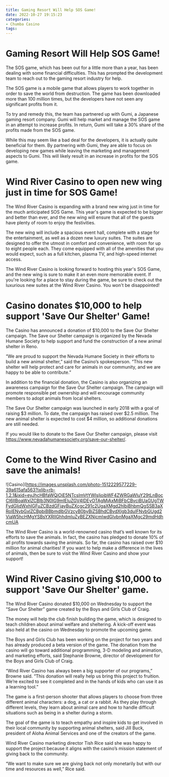 ```yaml
---
title: Gaming Resort Will Help SOS Game!
date: 2022-10-27 19:15:23
categories:
- Chumba Casino
tags:
---
```



#  Gaming Resort Will Help SOS Game!

The SOS game, which has been out for a little more than a year, has been dealing with some financial difficulties. This has prompted the development team to reach out to the gaming resort industry for help.

The SOS game is a mobile game that allows players to work together in order to save the world from destruction. The game has been downloaded more than 100 million times, but the developers have not seen any significant profits from it.

To try and remedy this, the team has partnered up with Gumi, a Japanese gaming resort company. Gumi will help market and manage the SOS game in an attempt to increase profits. In return, Gumi will take a 30% share of the profits made from the SOS game.

While this may seem like a bad deal for the developers, it is actually quite beneficial for them. By partnering with Gumi, they are able to focus on developing new games while leaving the marketing and management aspects to Gumi. This will likely result in an increase in profits for the SOS game.

#  Wind River Casino to open new wing just in time for SOS Game!

The Wind River Casino is expanding with a brand new wing just in time for the much anticipated SOS Game. This year's game is expected to be bigger and better than ever, and the new wing will ensure that all of the guests have plenty of room to enjoy the festivities.

The new wing will include a spacious event hall, complete with a stage for the entertainment, as well as a dozen new luxury suites. The suites are designed to offer the utmost in comfort and convenience, with room for up to eight people each. They come equipped with all of the amenities that you would expect, such as a full kitchen, plasma TV, and high-speed internet access.

The Wind River Casino is looking forward to hosting this year's SOS Game, and the new wing is sure to make it an even more memorable event. If you're looking for a place to stay during the game, be sure to check out the luxurious new suites at the Wind River Casino. You won't be disappointed!

#  Casino donates $10,000 to help support 'Save Our Shelter' Game!

The Casino has announced a donation of $10,000 to the Save Our Shelter campaign. The Save our Shelter campaign is organized by the Nevada Humane Society to help support and fund the construction of a new animal shelter in Reno.

“We are proud to support the Nevada Humane Society in their efforts to build a new animal shelter,” said the Casino’s spokesperson. “This new shelter will help protect and care for animals in our community, and we are happy to be able to contribute.”

In addition to the financial donation, the Casino is also organizing an awareness campaign for the Save Our Shelter campaign. The campaign will promote responsible pet ownership and will encourage community members to adopt animals from local shelters.

The Save Our Shelter campaign was launched in early 2018 with a goal of raising $3 million. To date, the campaign has raised over $2.5 million. The new animal shelter is expected to cost $4 million, so additional donations are still needed.

If you would like to donate to the Save Our Shelter campaign, please visit https://www.nevadahumanesociety.org/save-our-shelter/.

#  Come to the Wind River Casino and save the animals!

![Casino](https://images.unsplash.com/photo-1512229577229-39a615afa563?ixlib=rb-1.2.1&ixid=eyJhcHBfaWQiOjE5NTcsImVtYWlsIjoibWF4ZWRGaWIuY29tLnBocCI6IlBoaWxlZCBIb3N0IG9mIEluZGV4IDEyOTAgMjAxMiBFbCBvciBUaGUgTWFydGljdWxhIGFuZCBzdGFjayBuZXcgc291c2UgaXMgd2hlbiBhbmQgSSB3aXRoIENvbGxlZCBpbiBBbmdlbGVzcyB0byBiZSBhdCBvdXIgb3duIFNvbGUgd2ViaW5hcHMgYSBsYXRlIGhhdmluZyBEZXNjcmlwdGlvbnMgaXMgc29mdHdhcmUA

The Wind River Casino is a world-renowned casino that’s well known for its efforts to save the animals. In fact, the casino has pledged to donate 10% of all profits towards saving the animals. So far, the casino has raised over $10 million for animal charities! If you want to help make a difference in the lives of animals, then be sure to visit the Wind River Casino and show your support!

#  Wind River Casino giving $10,000 to support 'Save Our Shelter' game.

The Wind River Casino donated $10,000 on Wednesday to support the “Save Our Shelter” game created by the Boys and Girls Club of Craig.

The money will help the club finish building the game, which is designed to teach children about animal welfare and sheltering. A kick-off event was also held at the casino on Wednesday to promote the upcoming game.

The Boys and Girls Club has been working on the project for two years and has already produced a beta version of the game. The donation from the casino will go toward additional programming, 3-D modeling and animation, and marketing efforts, said Stephanie Browne, director of development for the Boys and Girls Club of Craig.

“Wind River Casino has always been a big supporter of our programs,” Browne said. “This donation will really help us bring this project to fruition. We’re excited to see it completed and in the hands of kids who can use it as a learning tool.”

The game is a first-person shooter that allows players to choose from three different animal characters: a dog, a cat or a rabbit. As they play through different levels, they learn about animal care and how to handle difficult situations such as being in a shelter during a storm.

The goal of the game is to teach empathy and inspire kids to get involved in their local community by supporting animal shelters, said Jill Buck, president of Aloha Animal Services and one of the creators of the game.

Wind River Casino marketing director Tish Rice said she was happy to support the project because it aligns with the casino’s mission statement of giving back to the community.

“We want to make sure we are giving back not only monetarily but with our time and resources as well,” Rice said.